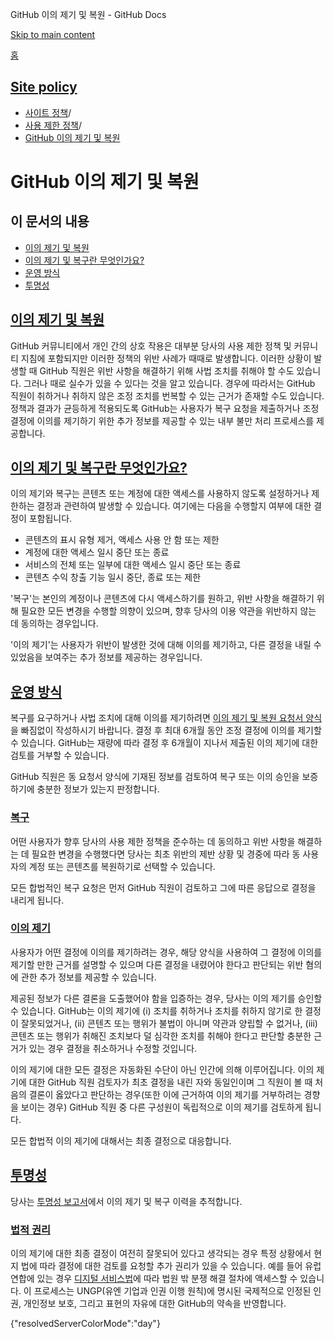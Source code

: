 GitHub 이의 제기 및 복원 - GitHub Docs

[Skip to main content](#main-content)

[홈](/ko)

[Site policy](/ko/site-policy)
----------

* [사이트 정책](/ko/site-policy)/
* [사용 제한 정책](/ko/site-policy/acceptable-use-policies)/
* [GitHub 이의 제기 및 복원](/ko/site-policy/acceptable-use-policies/github-appeal-and-reinstatement)

GitHub 이의 제기 및 복원
==========

이 문서의 내용
----------

* [이의 제기 및 복원](#appeal-and-reinstatement)
* [이의 제기 및 복구란 무엇인가요?](#what-are-appeals-and-reinstatements)
* [운영 방식](#how-this-works)
* [투명성](#transparency)

[이의 제기 및 복원](#appeal-and-reinstatement)
----------

GitHub 커뮤니티에서 개인 간의 상호 작용은 대부분 당사의 사용 제한 정책 및 커뮤니티 지침에 포함되지만 이러한 정책의 위반 사례가 때때로 발생합니다. 이러한 상황이 발생할 때 GitHub 직원은 위반 사항을 해결하기 위해 사법 조치를 취해야 할 수도 있습니다. 그러나 때로 실수가 있을 수 있다는 것을 알고 있습니다. 경우에 따라서는 GitHub 직원이 취하거나 취하지 않은 조정 조치를 번복할 수 있는 근거가 존재할 수도 있습니다. 정책과 결과가 균등하게 적용되도록 GitHub는 사용자가 복구 요청을 제출하거나 조정 결정에 이의를 제기하기 위한 추가 정보를 제공할 수 있는 내부 불만 처리 프로세스를 제공합니다.

[이의 제기 및 복구란 무엇인가요?](#what-are-appeals-and-reinstatements)
----------

이의 제기와 복구는 콘텐츠 또는 계정에 대한 액세스를 사용하지 않도록 설정하거나 제한하는 결정과 관련하여 발생할 수 있습니다. 여기에는 다음을 수행할지 여부에 대한 결정이 포함됩니다.

* 콘텐츠의 표시 유형 제거, 액세스 사용 안 함 또는 제한
* 계정에 대한 액세스 일시 중단 또는 종료
* 서비스의 전체 또는 일부에 대한 액세스 일시 중단 또는 종료
* 콘텐츠 수익 창출 기능 일시 중단, 종료 또는 제한

'복구'는 본인의 계정이나 콘텐츠에 다시 액세스하기를 원하고, 위반 사항을 해결하기 위해 필요한 모든 변경을 수행할 의향이 있으며, 향후 당사의 이용 약관을 위반하지 않는 데 동의하는 경우입니다.

'이의 제기'는 사용자가 위반이 발생한 것에 대해 이의를 제기하고, 다른 결정을 내릴 수 있었음을 보여주는 추가 정보를 제공하는 경우입니다.

[운영 방식](#how-this-works)
----------

복구를 요구하거나 사법 조치에 대해 이의를 제기하려면 [이의 제기 및 복원 요청서 양식](https://support.github.com/contact/reinstatement)을 빠짐없이 작성하시기 바랍니다. 결정 후 최대 6개월 동안 조정 결정에 이의를 제기할 수 있습니다. GitHub는 재량에 따라 결정 후 6개월이 지나서 제출된 이의 제기에 대한 검토를 거부할 수 있습니다.

GitHub 직원은 동 요청서 양식에 기재된 정보를 검토하여 복구 또는 이의 승인을 보증하기에 충분한 정보가 있는지 판정합니다.

### [복구](#reinstatements) ###

어떤 사용자가 향후 당사의 사용 제한 정책을 준수하는 데 동의하고 위반 사항을 해결하는 데 필요한 변경을 수행했다면 당사는 최초 위반의 제반 상황 및 경중에 따라 동 사용자의 계정 또는 콘텐츠를 복원하기로 선택할 수 있습니다.

모든 합법적인 복구 요청은 먼저 GitHub 직원이 검토하고 그에 따른 응답으로 결정을 내리게 됩니다.

### [이의 제기](#appeals) ###

사용자가 어떤 결정에 이의를 제기하려는 경우, 해당 양식을 사용하여 그 결정에 이의를 제기할 만한 근거를 설명할 수 있으며 다른 결정을 내렸어야 한다고 판단되는 위반 혐의에 관한 추가 정보를 제공할 수 있습니다.

제공된 정보가 다른 결론을 도출했어야 함을 입증하는 경우, 당사는 이의 제기를 승인할 수 있습니다. GitHub는 이의 제기에 (i) 조치를 취하거나 조치를 취하지 않기로 한 결정이 잘못되었거나, (ii) 콘텐츠 또는 행위가 불법이 아니며 약관과 양립할 수 없거나, (iii) 콘텐츠 또는 행위가 취해진 조치보다 덜 심각한 조치를 취해야 한다고 판단할 충분한 근거가 있는 경우 결정을 취소하거나 수정할 것입니다.

이의 제기에 대한 모든 결정은 자동화된 수단이 아닌 인간에 의해 이루어집니다. 이의 제기에 대한 GitHub 직원 검토자가 최초 결정을 내린 자와 동일인이며 그 직원이 볼 때 처음의 결론이 옳았다고 판단하는 경우(또한 이에 근거하여 이의 제기를 거부하려는 경향을 보이는 경우) GitHub 직원 중 다른 구성원이 독립적으로 이의 제기를 검토하게 됩니다.

모든 합법적 이의 제기에 대해서는 최종 결정으로 대응합니다.

[투명성](#transparency)
----------

당사는 [투명성 보고서](https://transparencycenter.github.com/appeals/)에서 이의 제기 및 복구 이력을 추적합니다.

### [법적 권리](#legal-rights) ###

이의 제기에 대한 최종 결정이 여전히 잘못되어 있다고 생각되는 경우 특정 상황에서 현지 법에 따라 결정에 대한 검토를 요청할 추가 권리가 있을 수 있습니다. 예를 들어 유럽 연합에 있는 경우 [디지털 서비스법](https://eur-lex.europa.eu/eli/reg/2022/2065/oj#d1e2819-1-1)에 따라 법원 밖 분쟁 해결 절차에 액세스할 수 있습니다. 이 프로세스는 UNGP(유엔 기업과 인권 이행 원칙)에 명시된 국제적으로 인정된 인권, 개인정보 보호, 그리고 표현의 자유에 대한 GitHub의 약속을 반영합니다.

{"resolvedServerColorMode":"day"}
